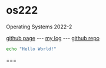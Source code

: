 # os222
Operating Systems 2022-2

[github page](https://Rhfialyndra.github.io/os222/) --- [my log](https://github.com/Rhfialyndra/os222/TXT/mylog.txt) --- [github repo](https://github.com/Rhfialyndra/os222/)


```bash
echo "Hello World!"
```

===

